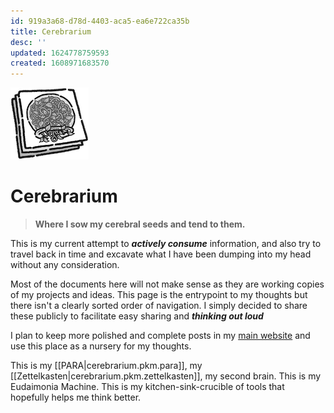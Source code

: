 ```yaml
---
id: 919a3a68-d78d-4403-aca5-ea6e722ca35b
title: Cerebrarium
desc: ''
updated: 1624778759593
created: 1608971683570
---
```


![](/assets/images/2020-12-20-14-44-18.png)

# Cerebrarium

> **Where I sow my cerebral seeds and tend to them.**

This is my current attempt to _**actively consume**_ information,
and also try to travel back in time and excavate what I have been dumping into my head without any consideration.

Most of the documents here will not make sense as they are working copies of my projects and ideas. This page is the entrypoint to my thoughts but there isn't a clearly sorted order of navigation. I simply decided to share these publicly to facilitate easy sharing and _**thinking out loud**_

I plan to keep more polished and complete posts in my [main website](https://markhyunikchoi.com) and use this place as a nursery for my thoughts.

This is my [[PARA|cerebrarium.pkm.para]], my [[Zettelkasten|cerebrarium.pkm.zettelkasten]], my second brain. This is my Eudaimonia Machine. This is my kitchen-sink-crucible of tools that hopefully helps me think better. 
